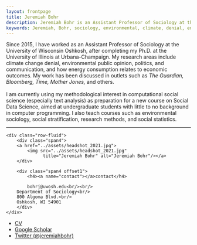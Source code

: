```yaml
---
layout: frontpage
title: Jeremiah Bohr
description: Jeremiah Bohr is an Assistant Professor of Sociology at the University of Wisconsin Oshkosh. 
keywords: Jeremiah, Bohr, sociology, environmental, climate, denial, energy, computational, University, Wisconsin, Oshkosh
---
```

<!-- Google Tag Manager -->
<script>(function(w,d,s,l,i){w[l]=w[l]||[];w[l].push({'gtm.start':
new Date().getTime(),event:'gtm.js'});var f=d.getElementsByTagName(s)[0],
j=d.createElement(s),dl=l!='dataLayer'?'&l='+l:'';j.async=true;j.src=
'https://www.googletagmanager.com/gtm.js?id='+i+dl;f.parentNode.insertBefore(j,f);
})(window,document,'script','dataLayer','GTM-TW8FDKJ');</script>
<!-- End Google Tag Manager -->

<!-- Google Tag Manager (noscript) -->
<noscript><iframe src="https://www.googletagmanager.com/ns.html?id=GTM-TW8FDKJ"
height="0" width="0" style="display:none;visibility:hidden"></iframe></noscript>
<!-- End Google Tag Manager (noscript) -->

Since 2015, I have worked as an Assistant Professor of Sociology at the University of Wisconsin Oshkosh, after completing my Ph.D. at the University of Illinois at Urbana-Champaign. My research areas include climate change denial, environmental public opinion, politics, and communication, and how energy consumption relates to economic outcomes. My work has been discussed in outlets such as <i>The Guardian, Bloomberg, Time, Mother Jones, </i> and others.
<br/><br/>
I am currently using my methodological interest in computational social science (especially text analysis) as preparation for a new course on Social Data Science, aimed at undergraduate students with little to no background in computer programming. I also teach courses such as environmental sociology, social stratification, research methods, and social statistics.  



---

<!-- Global site tag (gtag.js) - Google Analytics -->
<script async src="https://www.googletagmanager.com/gtag/js?id=UA-127467072-1"></script>
<script>
  window.dataLayer = window.dataLayer || [];
  function gtag(){dataLayer.push(arguments);}
  gtag('js', new Date());

  gtag('config', 'UA-127467072-1');
</script>


<div class="container">

    <div class="row-fluid">
        <div class="span4">
        <a href="../assets/headshot_2021.jpg">
            <img src="../assets/headshot_2021.jpg"
                  title="Jeremiah Bohr" alt="Jeremiah Bohr"/></a>
        </div>

        <div class="span4 offset1">
            <h4><a name="contact"></a>contact</h4>

            bohrj@uwosh.edu<br/><br/>
	    Department of Sociology<br/>	    
	    800 Algoma Blvd.<br/>
	    Oshkosh, WI 54901
        </div>
    </div>
</div>

<div class="navbar align-items-start">
  <div class="navbar-inner align-items-start">
      <ul class="nav align-items-start">
          <li><a href="{{ BASE_PATH }}/assets/CV.pdf">CV</a></li>
          <li><a href="https://scholar.google.com/citations?user=fzISXw4AAAAJ&hl=en">Google Scholar</a></li>
          <li><a href="https://twitter.com/jeremiahbohr">Twitter (@jeremiahbohr)</a></li>
      </ul>
  </div>
</div>